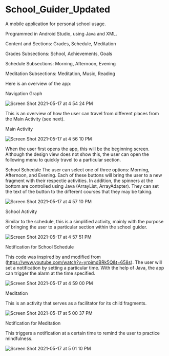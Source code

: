 # School_Guider_Updated
A mobile application for personal school usage.

Programmed in Android Studio, using Java and XML. 

Content and Sections: 
Grades, Schedule, Meditation

Grades Subsections: 
School, Achievements, Goals

Schedule Subsections:
Morning, Afternoon, Evening

Meditation Subsections:
Meditation, Music, Reading

Here is an overview of the app:

Navigation Graph 

![Screen Shot 2021-05-17 at 4 54 24 PM](https://user-images.githubusercontent.com/74578068/118555094-3fb3e700-b730-11eb-9e35-02aac76f4f33.png)

This is an overview of how the user can travel from different places from the Main Activity (see next). 

Main Activity

![Screen Shot 2021-05-17 at 4 56 10 PM](https://user-images.githubusercontent.com/74578068/118555231-712cb280-b730-11eb-9126-4da8206c6ab2.png)

When the user first opens the app, this will be the beginning screen. Although the design view does not show this, the user can open the following menu to quickly travel to a particular section. 


School Schedule
The user can select one of three options: Morning, Afternoon, and Evening. Each of these buttons will bring the user to a new fragment with their respectie activities. In addition, the spinners at the bottom are controlled using Java (ArrayList, ArrayAdapter). They can set the text of the button to the different courses that they may be taking. 

![Screen Shot 2021-05-17 at 4 57 10 PM](https://user-images.githubusercontent.com/74578068/118555323-8efa1780-b730-11eb-9789-7fcc77671d10.png)

School Activity 

Similar to the schedule, this is a simplified activity, mainly with the purpose of bringing the user to a particular section within the school guider. 

![Screen Shot 2021-05-17 at 4 57 51 PM](https://user-images.githubusercontent.com/74578068/118555409-a933f580-b730-11eb-8792-8080bff818bf.png)

Notification for School Schedule

This code was inspired by and modified from (https://www.youtube.com/watch?v=yrpimdBRk5Q&t=658s). The user will set a notification by setting a particular time. With the help of Java, the app can trigger the alarm at the time specified. 

![Screen Shot 2021-05-17 at 4 59 00 PM](https://user-images.githubusercontent.com/74578068/118555609-dc768480-b730-11eb-8351-4f219515c663.png)

Meditation

This is an activity that serves as a facilitator for its child fragments.

![Screen Shot 2021-05-17 at 5 00 37 PM](https://user-images.githubusercontent.com/74578068/118555767-0def5000-b731-11eb-8595-f5ee25ad47dd.png)

Notification for Meditation

This triggers a notification at a certain time to remind the user to practice mindfulness. 

![Screen Shot 2021-05-17 at 5 01 10 PM](https://user-images.githubusercontent.com/74578068/118555815-1e072f80-b731-11eb-8535-662507a5f503.png)

